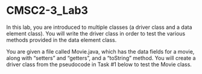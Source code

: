 # CMSC2-3_Lab3

In this lab, you are introduced to multiple classes (a driver class and a data element class).  You will write the driver class in order to test the various methods provided in the data element class.  

You are given a file called Movie.java, which has the data fields for a movie, along with “setters” and “getters”, and a “toString” method.  You will create a driver class from the pseudocode in Task #1 below to test the Movie class.
